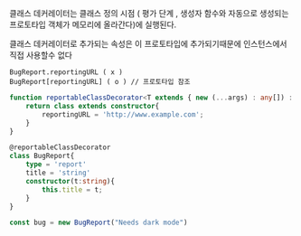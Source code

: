 클래스 데커레이터는 클래스 정의 시점 ( 평가 단계 , 생성자 함수와 자동으로 생성되는 프로토타입 객체가 메모리에 올라간다)에 실행된다. 

클래스 데커레이터로 추가되는 속성은 이 프로토타입에 추가되기때문에 인스턴스에서 직접 사용할수 없다 

```
BugReport.reportingURL ( x ) 
BugReport[reportingURL] ( o ) // 프로토타입 참조
```

```ts
function reportableClassDecorator<T extends { new (...args) : any[]) : {} }>(constructor : T){
	return class extends constructor{
		reportingURL = 'http://www.example.com';
	}
}

@reportableClassDecorator
class BugReport{
	type = 'report'
	title = 'string'
	constructor(t:string){
		this.title = t;
	}
}

const bug = new BugReport("Needs dark mode")

```
